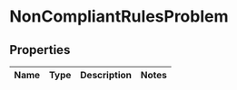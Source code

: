 
# NonCompliantRulesProblem

## Properties
Name | Type | Description | Notes
------------ | ------------- | ------------- | -------------



